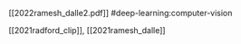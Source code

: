 [[2022ramesh_dalle2.pdf]]
#deep-learning:computer-vision

[[2021radford_clip]], [[2021ramesh_dalle]]

